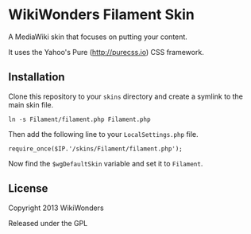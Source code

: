 # WikiWonders Filament Skin

A MediaWiki skin that focuses on putting your content.

It uses the Yahoo's Pure (http://purecss.io) CSS framework.

## Installation

Clone this repository to your `skins` directory and create a symlink to the main skin file.

    ln -s Filament/filament.php Filament.php

Then add the following line to your `LocalSettings.php` file.

    require_once($IP.'/skins/Filament/filament.php');

Now find the `$wgDefaultSkin` variable and set it to `Filament`.

## License

Copyright 2013 WikiWonders

Released under the GPL
